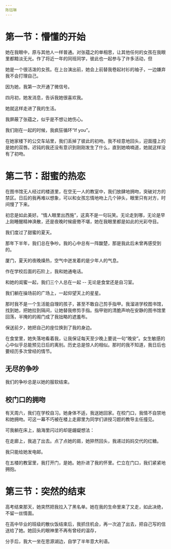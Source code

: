 ```yaml
---
陈钰琳
---
```


<!--- ======================================================================== -->

# 第一节：懵懂的开始

她在我眼中，原与其他人一样普通。对张蕴之的单相思，让其他任何的女孩在我眼里都黯淡无光。作了将近一年的同班同学，彼此也一起参与了许多活动，但

她是一个很活泼的女孩。在上台演出前，她会上前替我卷起衬衫的袖子，一边嫌弃我不会打理自己。


因为她，我第一次开通了微信号。

四月初，她发消息，告诉我她很喜欢我。

她就这样走进了我的生活。

我屏蔽了张蕴之，似乎是不想让她伤心。

我们刚在一起的时候，我疯狂循环“If you”。

在她家楼下的公交车站里，我们丢掉了彼此的初吻。我不经意地回头，迎面撞上的是她的双唇。迟钝的我还没有意识到刚刚发生了什么，直到她喃喃道，她就这样没有了初吻。


<!--- ======================================================================== -->

# 第二节：甜蜜的热恋

在图书馆无人经过的楼道里，在空无一人的教室中，我们放肆地拥吻，突破对方的禁区。日后的我再难以想象，可以和女孩忘情地吻上几个钟头，眼里只有对方，时间慢了下来。


初恋是如此美好。“情人眼里出西施”，这真不是一句玩笑。无论走到哪，无论是早上刚睡醒精神涣散，还是夜晚时候疲倦不堪，她在我眼里都是如此的光彩夺目。

我们度过了甜蜜的夏天。

那年下半年，我们总在争吵。我的心中总有一阵酸楚，那是我此后未曾再感受到的。

厦门，夏天的夜晚燥热，空气中迸发着的是少年人的气息。

作在学校后面的石阶上，我和她通电话。

和她的闺蜜一起，我们三个人总在一起 -- 无论是食堂还是自习室。

我们躺在操场前的广场上，一起仰望天上的星星。

那时我不是一个生活能自理的孩子，甚至不敢自己剪手指甲。我溜进学校图书馆，找到她，把她拉到隔间，让她替我修剪手指。指甲钳的清脆声响在安静的图书馆里回荡，半掩的的阁门成了我拙略的遮羞布。

保送前夕，她把自己的座位换到了我的身边。

在食堂里，她失落地看着我，让我保证每天至少晚上要说一句“晚安”。女生敏感的心中似乎总能预见日后的离别。历史总是惊人的相似。那时的我不知道，我日后也要经历多次曾经的情节。

## 无尽的争吵

我们的争吵总是以她的服软结束。




## 校门口的拥吻

有天周六，我们在学校自习。她身体不适，我送她回家。在校门口，我情不自禁地和她拥吻。可这一幕不巧被在楼上走廊里为同学们讲授习题的教导主任撞见。


可我躺在床上，脑海里闪过的却是龌龊想法：


在走廊上，我追了出去。点了点她的肩，她猝然回头，我递过妈妈交代的红糖。


我只能给她发电邮。





在五楼的教室里，我打开门，是她。她扑进了我的怀里。伫立在门口，我们紧紧地拥抱。

<!--- ======================================================================== -->

# 第三节：突然的结束

高考结束那天，她突然把我拉入了黑名单。她在我的生命里来了又走，如此决绝，不留一丝情面。

在高中毕业的班级的散伙饭结束后，我抓住机会，再一次追了出去，把自己写的信送给了她。她回头的眼神里不再有曾经的温存，

分手后，我大一坐在思源湖边，自学了半年意大利语。